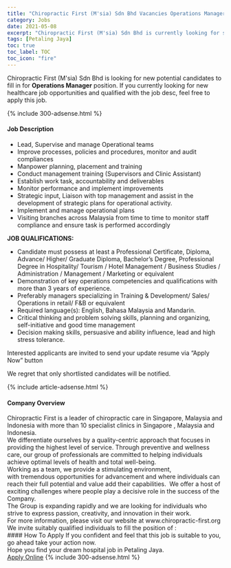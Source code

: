 ```yaml
---
title: "Chiropractic First (M'sia) Sdn Bhd Vacancies Operations Manager" 
category: Jobs 
date: 2021-05-08 
excerpt: "Chiropractic First (M'sia) Sdn Bhd is currently looking for suitable person to fill in the Operations Manager which positioned at Petaling Jaya" 
tags: [Petaling Jaya] 
toc: true 
toc_label: TOC 
toc_icon: "fire" 
--- 
```


<p>Chiropractic First (M'sia) Sdn Bhd is looking for new potential candidates to fill in for <b>Operations Manager</b> position. If you currently looking for new healthcare job opportunities and qualified with the job desc, feel free to apply this job.
</p>{% include 300-adsense.html %} 
<div><div><h4>Job Description</h4></div><div><div><span><div><ul><li><span>Lead, Supervise and manage Operational teams&#160;</span></li><li><span>Improve processes, policies and procedures, monitor and audit compliances</span></li><li><span>Manpower planning, placement and training</span></li><li><span>Conduct management training (Supervisors and Clinic Assistant)</span></li><li><span>Establish work task, accountability and deliverables</span></li><li><span>Monitor performance and implement improvements</span></li><li><span>Strategic input, Liaison with top management and assist in the development of strategic plans for operational activity.</span></li><li><span>Implement and manage operational plans</span></li><li><span>Visiting branches across Malaysia from time to time to monitor staff compliance and ensure task is performed accordingly</span></li></ul><p><strong>JOB QUALIFICATIONS:</strong></p><ul><li><span>Candidate must possess at least a Professional Certificate, Diploma, Advance/ Higher/ Graduate Diploma, Bachelor&#8217;s Degree, Professional Degree in Hospitality/ Tourism / Hotel Management / Business Studies / Administration / Management / Marketing or equivalent</span></li><li><span>Demonstration of key operations competencies and qualifications with more than 3 years of experience.</span></li><li><span>Preferably managers specializing in Training &amp; Development/ Sales/ Operations in retail/ F&amp;B or equivalent</span></li><li><span>Required language(s): English, Bahasa Malaysia and Mandarin.</span></li><li><span>Critical thinking and problem solving skills, planning and organizing, self-initiative and good time management</span></li><li><span>Decision making skills, persuasive and ability influence, lead and high stress tolerance.</span></li></ul><p><span>Interested applicants are invited to send your update resume via &#8220;Apply Now&#8221; button</span></p><p><span>We regret that only shortlisted candidates will be notified.</span></p></div></span></div></div></div> 
{% include article-adsense.html %} 
<div><div><h4>Company Overview</h4></div><div><div><span><div><div>
	Chiropractic First is a leader of chiropractic care in Singapore, Malaysia and Indonesia with&#160;more than 10 specialist clinics in Singapore , Malaysia and Indonesia.</div>
<div>
	We differentiate ourselves by a quality-centric approach that focuses in providing the highest level of service.&#160;Through preventive and wellness care, our group of professionals are committed to helping individuals achieve optimal levels of health and total well-being.&#160;</div>
<div>
	Working as a team, we provide a stimulating environment, with&#160;tremendous&#160;opportunities for advancement&#160;and&#160;where individuals&#160;can reach&#160;their full potential and value add their capabilities.&#160;&#160;We offer a host of exciting challenges where people play a decisive role in the success of the Company.</div>
<div>
	The Group is expanding rapidly and we are looking for individuals who strive to express passion, creativity, and&#160;innovation in their work.</div>
<div>
	For more information, please visit our website at www.chiropractic-first.org</div>
<div>
	We invite suitably qualified individuals to fill the position of :</div></div></span></div></div></div> 
#### How To Apply 
If you confident and feel that this job is suitable to you, go ahead take your action now. <br/> 
Hope you find your dream hospital job in Petaling Jaya. <br/> 
<a href="https://www.jobstreet.com.my/en/job/operations-manager-4558171?jobId=jobstreet-my-job-4558171" class="btn btn--warning" target="_blank" rel="nofollow noopenner">Apply Online</a> 
{% include 300-adsense.html %} 